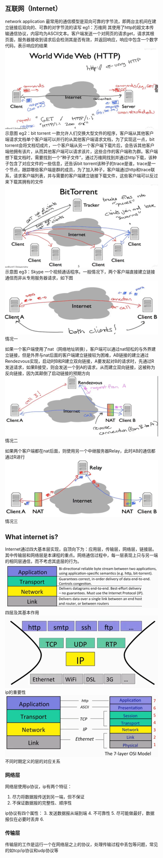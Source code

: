 ## 互联网（Internet）
network application
最常用的通信模型是双向可靠的字节流，即两台主机间在建立链接后双向的、可靠的对字节流的读写
eg1：万维网
其使用了http的超文本传输通信协议，内容均为ASCII文本。客户端发送一个对网页的请求get，请求其根页面，服务器接收到请求后会检测其是否有效，并返回响应，响应中包含一个数字代码，表示响应的结果
![示意图](/imgs/2025-06-28/lTwR2uCad48xJq7N.png)示意图
eg2：bit torrent
一款允许人们交换大型文件的程序，客户端从其他客户端请求文档单个客户端可以并行的从其他客户端请求文档，为了实现这一点，bit torrent会将文档切成片，一个客户端从另一个客户端下载片后，会告诉其他客户端他拥有该片，从而其他客户端可以请求该片，这些合作的客户端称为群。客户端想下载文档时，需要找到一个“种子文件”，通过万维网找到并通过http下载，该种子包含了对应文件的一些信息，还告诉bit torrent该种子的trace是谁，trace是一个节点，跟踪哪些客户端是群的成员，为了加入种子，客户端通过http和trace联系，请求客户端列表，并与需要的客户端建立链接下载文件，这些客户端可以反过来下载其拥有的文件![输入图片说明](/imgs/2025-06-28/EDjLhI0IqyHiKTZl.png)示意图
eg3：Skype
一个视频通话程序。一般情况下，两个客户端直接建立链接通信而非从专用服务器请求，如下图![输入图片说明](/imgs/2025-06-28/zh2B4EbJclsz06Kl.png)情况一

如果一个客户端使用了nat（网络地址转换），客户端可以通过nat轻松的与外界建立链接，但是外界与nat后面的客户端建立链接较为困难，AB链接的建立通过Rendezvous实现，启动时B和R建立双向链接，A要发起对B的请求时，先通过R发送请求，如果B接受，则会发送一个到A的请求，从而建立双向链接，这被称为反向链接，因为其颠倒了启动链接的预期方向![输入图片说明](/imgs/2025-06-28/RbIt6jx7ruIfpcu7.png)情况二

如果两个客户端都在nat后面，则使用另一个中继服务器Relay，此时AB的通信都通过R进行
![输入图片说明](/imgs/2025-06-28/gWSBUO9xmsyjRgvR.png)情况三

## What internet is?
Internet通过四大基本层实现，自顶向下为：应用层，传输层，网络层，链接层。其中传输层和网络层是本课程的重点。网络通信过程中，每一层表现上只与另一端的相同层通信，而不考虑其底层的行为。![输入图片说明](/imgs/2025-06-28/K73I51roUpjp1YVx.png)四层及其基本作用
![输入图片说明](/imgs/2025-06-28/vwJAPyZSraEVCbYW.png)ip的重要性
![输入图片说明](/imgs/2025-06-28/e0c8PKplYmKJXbQf.png)不同时期定义的层的对应关系

### 网络层
网络层使用ip协议，ip有两个特征：
1. 尽力将数据报传送到另一端，但不保证
2. 不保证数据报的完整性、顺序性

ip协议有四个属性：
3. 发送数据报从端到端
4. 不可靠性
5. 尽可能做最好，数据报仅在必要时丢弃
6. 
### 传输层
传输层的工作是运行一个在网络层之上的协议，处理传输过程中丢包等问题，常见的如tcp/ip协议和udp协议等

<!--stackedit_data:
eyJoaXN0b3J5IjpbMTU3MTAyNzgzOCwtNjgwMDUxODM4XX0=
-->
